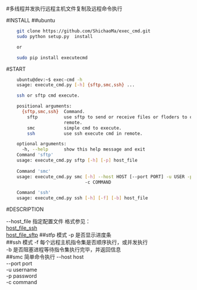 #多线程并发执行远程主机文件复制及远程命令执行

#INSTALL
##ubuntu
```bash
    git clone https://github.com/ShichaoMa/exec_cmd.git
    sudo python setup.py  install

    or

    sudo pip install executecmd
```
#START

```bash
    ubuntu@dev:~$ exec-cmd -h
    usage: execute_cmd.py [-h] {sftp,smc,ssh} ...

    ssh or sftp cmd execute.

    positional arguments:
      {sftp,smc,ssh}  Command.
        sftp          use sftp to send or receive files or floders to or from
                      remote.
        smc           simple cmd to execute.
        ssh           use ssh execute cmd in remote.

    optional arguments:
      -h, --help      show this help message and exit
    Command 'sftp'
    usage: execute_cmd.py sftp [-h] [-p] host_file
    
    Command 'smc'
    usage: execute_cmd.py smc [-h] --host HOST [--port PORT] -u USER -p PASSWORD
                              -c COMMAND

    Command 'ssh'
    usage: execute_cmd.py ssh [-h] [-f] [-b] host_file
```

#DESCRIPTION

--host_file 指定配置文件 格式参见：<br/>[host_file_ssh](https://github.com/ShichaoMa/exec_cmd/blob/master/host_file_ssh)<br/> [host_file_sftp](https://github.com/ShichaoMa/exec_cmd/blob/master/host_file_sftp)
##stfp 模式
-p 是否显示进度条<br/>
##ssh 模式
-f 每个远程主机指令集是否顺序执行，或并发执行<br/>
-b 是否阻塞进程等待指令集执行完毕，并返回信息<br/>
##smc 简单命令执行
--host host<br/>
--port port<br/>
-u username<br/>
-p password<br/>
-c command<br/>

